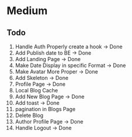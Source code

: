 # Medium

## Todo
1. Handle Auth Properly create a hook -> Done
2. Add Publish date to BE -> Done
3. Add Landing Page -> Done
4. Make Date Display in specific Format -> Done
5. Make Avatar More Proper -> Done
6. Add Skeleton -> Done
7. Profile Page -> Done
8. Local Blog Cache
9. Add New Blog Page -> Done
10. Add toast -> Done
11. pagination in Blogs Page
12. Delete Blog
13. Author Profile Page -> Done
14. Handle Logout -> Done
